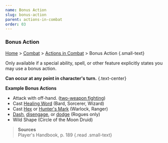 ```yaml
---
name: Bonus Action
slug: bonus-action
parent: actions-in-combat
order: 03
---
```

### Bonus Action
[Home](dm-operations-center) > [Combat](combat) > [Actions in Combat](actions-in-combat) > Bonus Action {.small-text}

Only available if a special ability, spell, or other feature explicitly states you may use a bonus action.

**Can occur at any point in character's turn.** {.text-center}

**Example Bonus Actions**
- Attack with off-hand. ([two-weapon fighting](two-weapon-fighting))
- Cast [Healing Word](/spell/healing-word) (Bard, Sorcerer, Wizard)
- Cast [Hex](/spell/hex) or [Hunter's Mark](hunters-mark) (Warlock, Ranger)
- [Dash](dash), [disengage](disengage), or [dodge](dodge) (Rogues only)
- Wild Shape (Circle of the Moon Druid)

> **Sources** <br/>
> Player's Handbook, p. 189
{.read .small-text}